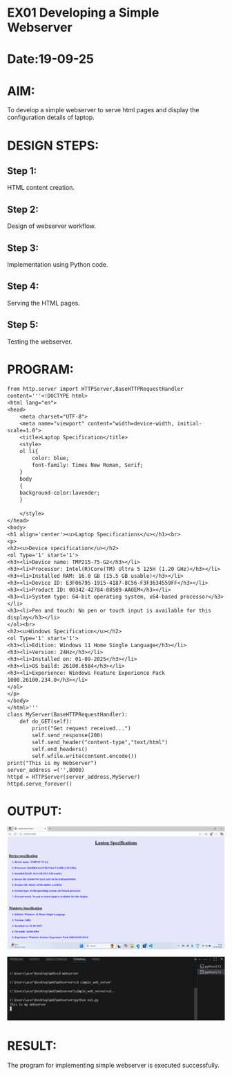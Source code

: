 # EX01 Developing a Simple Webserver

# Date:19-09-25
# AIM:
To develop a simple webserver to serve html pages and display the configuration details of laptop.

# DESIGN STEPS:
## Step 1:
HTML content creation.

## Step 2:
Design of webserver workflow.

## Step 3:
Implementation using Python code.

## Step 4:
Serving the HTML pages.

## Step 5:
Testing the webserver.

# PROGRAM:

```
from http.server import HTTPServer,BaseHTTPRequestHandler
content='''<!DOCTYPE html>
<html lang="en">
<head>
    <meta charset="UTF-8">
    <meta name="viewport" content="width=device-width, initial-scale=1.0">
    <title>Laptop Specification</title>
    <style>
    ol li{
        color: blue;
        font-family: Times New Roman, Serif;
    }
    body
    {
    background-color:lavender;
    }

    </style>
</head>
<body>
<h1 align='center'><u>Laptop Specifications</u></h1><br>
<p>
<h2><u>Device specification</u></h2>
<ol Type='1' start='1'>
<h3><li>Device name: TMP215-75-G2</h3></li>
<h3><li>Processor: Intel(R)Core(TM) Ultra 5 125H (1.20 GHz)</h3></li>
<h3><li>Installed RAM: 16.0 GB (15.5 GB usable)</h3></li>
<h3><li>Device ID: E3F06795-1915-4187-8C56-F3F3634559FF</h3></li>
<h3><li>Product ID: 00342-42784-08509-AAOEM</h3></li>
<h3><li>System type: 64-bit operating system, x64-based processor</h3></li>
<h3><li>Pen and touch: No pen or touch input is available for this display</h3></li>
</ol><br>
<h2><u>Windows Specification</u></h2>
<ol Type='1' start='1'>
<h3><li>Edition: Windows 11 Home Single Language</h3></li>
<h3><li>Version: 24Hz</h3></li>
<h3><li>Installed on: 01-09-2025</h3></li>
<h3><li>OS build: 26100.6584</h3></li>
<h3><li>Experience: Windows Feature Experience Pack 1000.26100.234.0</h3></li>
</ol>
</p>
</body>
</html>'''
class MyServer(BaseHTTPRequestHandler):
    def do_GET(self):
        print("Get request received...")
        self.send_response(200)
        self.send_header("content-type","text/html")
        self.end_headers()
        self.wfile.write(content.encode())
print("This is my Webserver")
server_address =('',8000)
httpd = HTTPServer(server_address,MyServer)
httpd.serve_forever()
```
# OUTPUT:

![alt text](<Screenshot 2025-09-19 120130.png>)

![alt text]({28979C61-4084-4712-A6EF-858014B5BF10}.png)
# RESULT:
The program for implementing simple webserver is executed successfully.

